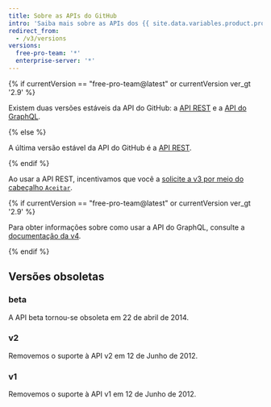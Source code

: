 ```yaml
---
title: Sobre as APIs do GitHub
intro: 'Saiba mais sobre as APIs dos {{ site.data.variables.product.prodname_dotcom }} para estender e personalizar sua experiência no {{ site.data.variables.product.prodname_dotcom }}.'
redirect_from:
  - /v3/versions
versions:
  free-pro-team: '*'
  enterprise-server: '*'
---
```


{% if currentVersion == "free-pro-team@latest" or currentVersion ver_gt '2.9' %}

Existem duas versões estáveis da API do GitHub: a [API REST](/v3/) e a [API do GraphQL](/v4/).

{% else %}

A última versão estável da API do GitHub é a [API REST](/v3/).

{% endif %}

Ao usar a API REST, incentivamos que você a [solicite a v3 por meio do cabeçalho `Aceitar`](/v3/media/#request-specific-version).

{% if currentVersion == "free-pro-team@latest" or currentVersion ver_gt '2.9' %}

Para obter informações sobre como usar a API do GraphQL, consulte a [documentação da v4](/v4/).

{% endif %}

## Versões obsoletas

### beta

A API beta tornou-se obsoleta em 22 de abril de 2014.

### v2

Removemos o suporte à API v2 em 12 de Junho de 2012.

### v1

Removemos o suporte à API v1 em 12 de Junho de 2012.

